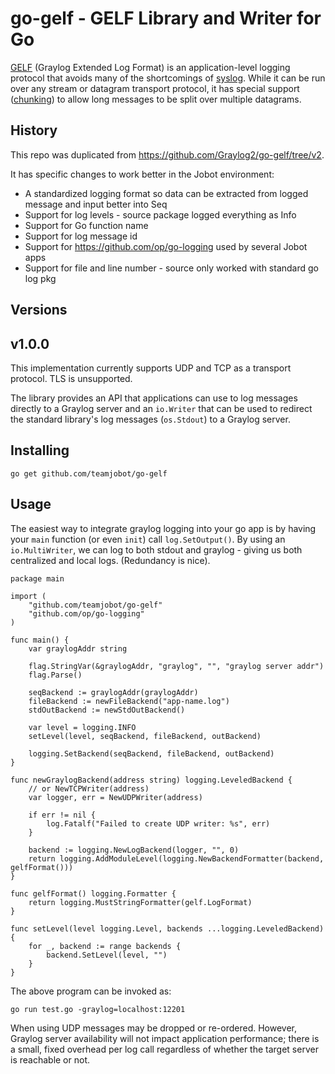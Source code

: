 go-gelf - GELF Library and Writer for Go
========================================

[GELF] (Graylog Extended Log Format) is an application-level logging
protocol that avoids many of the shortcomings of [syslog]. While it
can be run over any stream or datagram transport protocol, it has
special support ([chunking]) to allow long messages to be split over
multiple datagrams.

History
------
This repo was duplicated from https://github.com/Graylog2/go-gelf/tree/v2.

It has specific changes to work better in the Jobot environment:

- A standardized logging format so data can be extracted from logged message and input better into Seq
- Support for log levels - source package logged everything as Info
- Support for Go function name
- Support for log message id
- Support for https://github.com/op/go-logging used by several Jobot apps
- Support for file and line number - source only worked with standard go log pkg

Versions
--------

v1.0.0
------

This implementation currently supports UDP and TCP as a transport
protocol. TLS is unsupported.

The library provides an API that applications can use to log messages
directly to a Graylog server and an `io.Writer` that can be used to
redirect the standard library's log messages (`os.Stdout`) to a
Graylog server.

[GELF]: http://docs.graylog.org/en/2.2/pages/gelf.html
[syslog]: https://tools.ietf.org/html/rfc5424
[chunking]: http://docs.graylog.org/en/2.2/pages/gelf.html#chunked-gelf


Installing
----------

    go get github.com/teamjobot/go-gelf

Usage
-----

The easiest way to integrate graylog logging into your go app is by
having your `main` function (or even `init`) call `log.SetOutput()`.
By using an `io.MultiWriter`, we can log to both stdout and graylog -
giving us both centralized and local logs.  (Redundancy is nice).

```golang
package main

import (
	"github.com/teamjobot/go-gelf"
	"github.com/op/go-logging"
)

func main() {
	var graylogAddr string

	flag.StringVar(&graylogAddr, "graylog", "", "graylog server addr")
	flag.Parse()

	seqBackend := graylogAddr(graylogAddr)
	fileBackend := newFileBackend("app-name.log")
	stdOutBackend := newStdOutBackend()

	var level = logging.INFO
	setLevel(level, seqBackend, fileBackend, outBackend)

	logging.SetBackend(seqBackend, fileBackend, outBackend)
}

func newGraylogBackend(address string) logging.LeveledBackend {
	// or NewTCPWriter(address)
	var logger, err = NewUDPWriter(address)

	if err != nil {
		log.Fatalf("Failed to create UDP writer: %s", err)
	}

	backend := logging.NewLogBackend(logger, "", 0)
	return logging.AddModuleLevel(logging.NewBackendFormatter(backend, gelfFormat()))
}

func gelfFormat() logging.Formatter {
	return logging.MustStringFormatter(gelf.LogFormat)
}

func setLevel(level logging.Level, backends ...logging.LeveledBackend) {
	for _, backend := range backends {
		backend.SetLevel(level, "")
	}
}

```
The above program can be invoked as:

    go run test.go -graylog=localhost:12201

When using UDP messages may be dropped or re-ordered. However, Graylog
server availability will not impact application performance; there is
a small, fixed overhead per log call regardless of whether the target
server is reachable or not.

